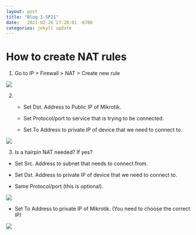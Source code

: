 ```yaml
---
layout: post
title: "Blog 1-SP21"
date:   2021-02-26 17:20:01 -0700
categories: jekyll update
---
```


<h1>How to create NAT rules</h1>

1) Go to IP > Firewall > NAT > Create new rule

<img src="https://i.imgur.com/sP2ytW2.png">

2) - Set Dst. Address to Public IP of Mikrotik.

   - Set Protocol/port to service that is trying to be connected.

   - Set To Address to private IP of device that we need to connect to.

<img src="https://i.imgur.com/MNrJWgZ.png">

3)  Is a hairpin NAT needed? If yes?

- Set Src. Address to subnet that needs to connect from.

- Set Dst. Address to private IP of device that we need to connect to.

- Same Protocol/port (this is optional).

<img src="https://i.imgur.com/xu4I3Ko.png">

- Set To Address to private IP of Mikrotik. (You need to choose the correct IP)

<img src="https://i.imgur.com/IRSUigW.png">
